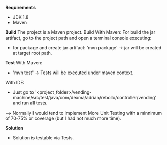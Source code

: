 
************Requirements************
- JDK 1.8
- Maven

************Build************
The project is a Maven project.
Build With Maven:
  For build the jar artifact, go to the project path and open a terminal console executing:
  - for package and create jar artifact: 'mvn package' -> jar will be created at target root path.


************Test************
With Maven:
- 'mvn test' -> Tests will be executed under maven context.

With IDE:
- Just go to '<project_folder>/vending-machine/src/test/java/com/dexma/adrian/rebollo/controller/vending' and run all tests.

--> Normally I would tend to implement More Unit Testing with a minnimum of 70-75% or coverage (but I had not much more time).


************Solution************
- Solution is testable via Tests.

